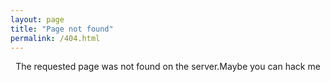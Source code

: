 ```yaml
---
layout: page
title: "Page not found"
permalink: /404.html
---
```

<center>The requested page was not found on the server.Maybe you can hack me</center>
